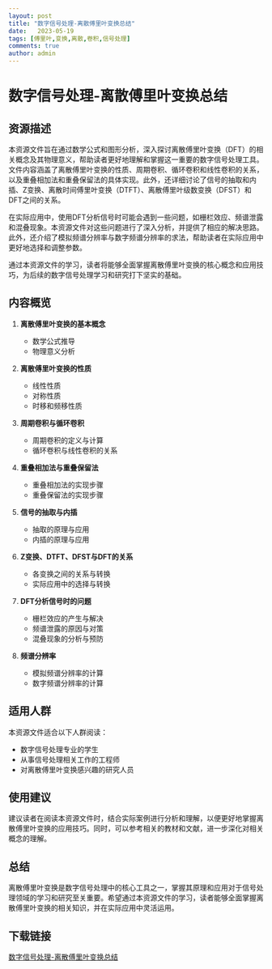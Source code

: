 ```yaml
---
layout: post
title: "数字信号处理-离散傅里叶变换总结"
date:   2023-05-19
tags: [傅里叶,变换,离散,卷积,信号处理]
comments: true
author: admin
---
```

# 数字信号处理-离散傅里叶变换总结

## 资源描述

本资源文件旨在通过数学公式和图形分析，深入探讨离散傅里叶变换（DFT）的相关概念及其物理意义，帮助读者更好地理解和掌握这一重要的数字信号处理工具。文件内容涵盖了离散傅里叶变换的性质、周期卷积、循环卷积和线性卷积的关系，以及重叠相加法和重叠保留法的具体实现。此外，还详细讨论了信号的抽取和内插、Z变换、离散时间傅里叶变换（DTFT）、离散傅里叶级数变换（DFST）和DFT之间的关系。

在实际应用中，使用DFT分析信号时可能会遇到一些问题，如栅栏效应、频谱泄露和混叠现象。本资源文件对这些问题进行了深入分析，并提供了相应的解决思路。此外，还介绍了模拟频谱分辨率与数字频谱分辨率的求法，帮助读者在实际应用中更好地选择和调整参数。

通过本资源文件的学习，读者将能够全面掌握离散傅里叶变换的核心概念和应用技巧，为后续的数字信号处理学习和研究打下坚实的基础。

## 内容概览

1. **离散傅里叶变换的基本概念**
   - 数学公式推导
   - 物理意义分析

2. **离散傅里叶变换的性质**
   - 线性性质
   - 对称性质
   - 时移和频移性质

3. **周期卷积与循环卷积**
   - 周期卷积的定义与计算
   - 循环卷积与线性卷积的关系

4. **重叠相加法与重叠保留法**
   - 重叠相加法的实现步骤
   - 重叠保留法的实现步骤

5. **信号的抽取与内插**
   - 抽取的原理与应用
   - 内插的原理与应用

6. **Z变换、DTFT、DFST与DFT的关系**
   - 各变换之间的关系与转换
   - 实际应用中的选择与转换

7. **DFT分析信号时的问题**
   - 栅栏效应的产生与解决
   - 频谱泄露的原因与对策
   - 混叠现象的分析与预防

8. **频谱分辨率**
   - 模拟频谱分辨率的计算
   - 数字频谱分辨率的计算

## 适用人群

本资源文件适合以下人群阅读：
- 数字信号处理专业的学生
- 从事信号处理相关工作的工程师
- 对离散傅里叶变换感兴趣的研究人员

## 使用建议

建议读者在阅读本资源文件时，结合实际案例进行分析和理解，以便更好地掌握离散傅里叶变换的应用技巧。同时，可以参考相关的教材和文献，进一步深化对相关概念的理解。

## 总结

离散傅里叶变换是数字信号处理中的核心工具之一，掌握其原理和应用对于信号处理领域的学习和研究至关重要。希望通过本资源文件的学习，读者能够全面掌握离散傅里叶变换的相关知识，并在实际应用中灵活运用。

## 下载链接

[数字信号处理-离散傅里叶变换总结](https://pan.quark.cn/s/2ae7f88d1eff)